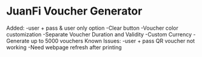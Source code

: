 # JuanFi Voucher Generator
Added:
-user + pass & user only option
-Clear button
-Voucher color customization
-Separate Voucher Duration and Validity
-Custom Currency
-Generate up to 5000 vouchers
Known Issues:
-user + pass QR voucher not working
-Need webpage refresh after printing
